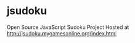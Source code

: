 # jsudoku
Open Source JavaScript Sudoku Project
Hosted at http://jsudoku.mygamesonline.org/index.html
